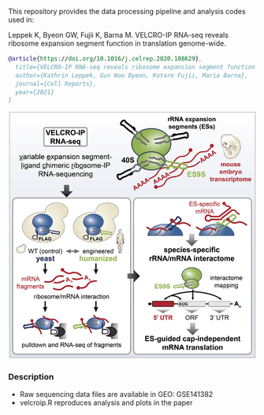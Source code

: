 This repository provides the data processing pipeline and analysis codes used in:

Leppek K, Byeon GW, Fujii K, Barna M. VELCRO-IP RNA-seq reveals ribosome expansion segment function in translation genome-wide.

```bibtex
@article{https://doi.org/10.1016/j.celrep.2020.108629},
  title={VELCRO-IP RNA-seq reveals ribosome expansion segment function in translation genome-wide},
  author={Kathrin Leppek, Gun Woo Byeon, Kotaro Fujii, Maria Barna},
  journal={Cell Reports},
  year={2021}
}
```

![image](fig.jpg)


### Description
* Raw sequencing data files are available in GEO: GSE141382
* velcroip.R reproduces analysis and plots in the paper
